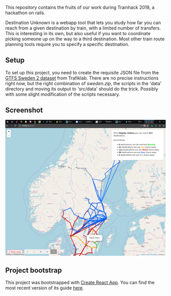 
  This repository contains the fruits of our work during Trainhack 2018, a hackathon on rails.

  Destination Unknown is a webapp tool that lets you study how far you can
  reach from a given destination by train, with a limited number of transfers.
  This is interesting in its own, but also useful if you want to coordinate
  picking someone up on the way to a third destination.  Most other train
  route planning tools require you to specify a specific destination.

## Setup
  To set up this project, you need to create the requisite JSON file from the
  [GTFS Sweden 2 dataset][1] from Trafiklab.  There are no precise
  instructions right now, but the right combination of *sweden.zip*, the
  scripts in the 'data' directory and moving its output to 'src/data' should
  do the trick.  Possibly with some slight modification of the scripts
  necessary.

[1]: https://www.trafiklab.se/api/gtfs-sverige-2

## Screenshot
![Screenshot](meta/screenshot.png "Destination Unknown after selecting a station")

## Project bootstrap
  This project was bootstrapped with [Create React App](https://github.com/facebook/create-react-app).
  You can find the most recent version of its guide [here](https://github.com/facebook/create-react-app/blob/master/packages/react-scripts/template/README.md).
